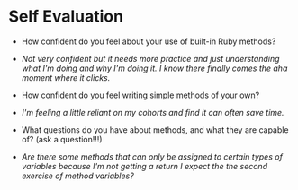 # Self Evaluation

- How confident do you feel about your use of built-in Ruby methods?
 * *Not very confident but it needs more practice and just understanding what I'm doing and why I'm doing it. I know there finally comes the aha moment where it clicks.*
- How confident do you feel writing simple methods of your own?
 * *I'm feeling a little reliant on my cohorts and find it can often save time.*
- What questions do you have about methods, and what they are capable of? (ask a question!!!)
 * *Are there some methods that can only be assigned to certain types of variables because I'm not getting a return I expect the the second exercise of method variables?*
